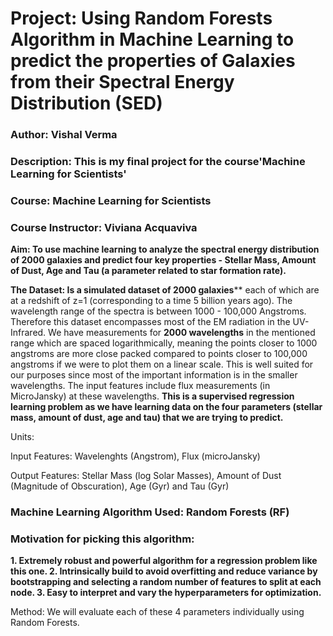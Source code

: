
# Project: Using Random Forests Algorithm in Machine Learning to predict the properties of Galaxies from their Spectral Energy Distribution (SED)
### Author: Vishal Verma

### Description: This is my final project for the course'Machine Learning for Scientists'

### Course: Machine Learning for Scientists
### Course Instructor: Viviana Acquaviva

**Aim: To use machine learning to analyze the spectral energy distribution of 2000 galaxies and predict four key properties - Stellar Mass, Amount of Dust, Age and Tau (a parameter related to star formation rate).**

**The Dataset: Is a simulated dataset of 2000 galaxies**** each of which are at a redshift of z=1 (corresponding to a time 5 billion years ago). The wavelength range of the spectra is between 1000 - 100,000 Angstroms. Therefore this dataset encompasses most of the EM radiation in the UV-Infrared. We have measurements for **2000 wavelengths** in the mentioned range which are spaced logarithmically, meaning the points closer to 1000 angstroms are more close packed compared to points closer to 100,000 angstroms if we were to plot them on a linear scale. This is well suited for our purposes since most of the important information is in the smaller wavelengths. The input features include flux measurements (in MicroJansky) at these wavelengths. **This is a supervised regression learning problem as we have learning data on the four parameters (stellar mass, amount of dust, age and tau) that we are trying to predict.**

Units: 

Input Features: Wavelenghts (Angstrom), Flux (microJansky)

Output Features: Stellar Mass (log Solar Masses), Amount of Dust (Magnitude of Obscuration), Age (Gyr) and Tau (Gyr)

### Machine Learning Algorithm Used: Random Forests (RF)

### Motivation for picking this algorithm:
    
**1. Extremely robust and powerful algorithm for a regression problem like this one.
2. Intrinsically build to avoid overfitting and reduce variance by bootstrapping and selecting a random number of features to split at each node.
3. Easy to interpret and vary the hyperparameters for optimization.**

Method: We will evaluate each of these 4 parameters individually using Random Forests.
